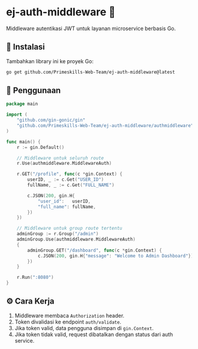 # ej-auth-middleware 🚀  
Middleware autentikasi JWT untuk layanan microservice berbasis Go.

## 🔧 Instalasi  
Tambahkan library ini ke proyek Go:  
```sh
go get github.com/Primeskills-Web-Team/ej-auth-middleware@latest
```

## 🚀 Penggunaan  
```go
package main

import (
	"github.com/gin-gonic/gin"
	"github.com/Primeskills-Web-Team/ej-auth-middleware/authmiddleware"
)

func main() {
	r := gin.Default()

	// Middleware untuk seluruh route
	r.Use(authmiddleware.MiddlewareAuth)

	r.GET("/profile", func(c *gin.Context) {
		userID, _ := c.Get("USER_ID")
		fullName, _ := c.Get("FULL_NAME")

		c.JSON(200, gin.H{
			"user_id":   userID,
			"full_name": fullName,
		})
	})

	// Middleware untuk group route tertentu
	adminGroup := r.Group("/admin")
	adminGroup.Use(authmiddleware.MiddlewareAuth)
	{
		adminGroup.GET("/dashboard", func(c *gin.Context) {
			c.JSON(200, gin.H{"message": "Welcome to Admin Dashboard"})
		})
	}

	r.Run(":8080")
}
```

## ⚙️ Cara Kerja  
1. Middleware membaca `Authorization` header.
2. Token divalidasi ke endpoint `auth/validate`.
3. Jika token valid, data pengguna disimpan di `gin.Context`.
4. Jika token tidak valid, request dibatalkan dengan status dari auth service.
